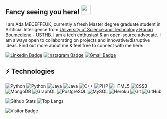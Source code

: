 ## Fancy seeing you here! <img src="https://raw.githubusercontent.com/aemmadi/aemmadi/master/wave.gif" width="30px">

I am Ada MECEFFEUK, currently a fresh Master degree graduate student in Artificial Intelligence from [University of Science and Technology Houari Boumediene - USTHB](https://www.usthb.dz/). I am a tech enthusiast & an open-source advocate. I am always open to collaborating on projects and innovative/disruptive ideas. Find out more about me & feel free to connect with me here:

[![Linkedin Badge](https://img.shields.io/badge/-adameceffeuk-blue?style=flat-square&logo=Linkedin&logoColor=white&link=https://www.linkedin.com/in/ada-meceffeuk/)](https://www.linkedin.com/in/ada-meceffeuk/)
[![Instagram Badge](https://img.shields.io/badge/-the_averroist_one-purple?style=flat-square&logo=instagram&logoColor=white&link=https://www.instagram.com/the_averroist_one/)](https://www.instagram.com/the_averroist_one/)
[![Gmail Badge](https://img.shields.io/badge/-addavigner@gmail.com-c14438?style=flat-square&logo=Gmail&logoColor=white&link=mailto:addavigner@gmail.com)](addavigner@gmail.com)

## ⚡ Technologies

![Python](https://img.shields.io/badge/-Python-black?style=flat-square&logo=Python)
![Python](https://img.shields.io/badge/-Django-orange?style=flat-square&logo=Django)
![Java](https://img.shields.io/badge/-java-E34A86?style=flat-square&logo=java)
![Java](https://img.shields.io/badge/-JavaFX-E34A86?style=flat-square&logo=javafx)
![C++](https://img.shields.io/badge/-C++-00599C?style=flat-square&logo=c)
![PHP](https://img.shields.io/badge/-PHP-grey?style=flat-square&logo=php)
![HTML5](https://img.shields.io/badge/-HTML5-E34F26?style=flat-square&logo=html5&logoColor=white)
![CSS3](https://img.shields.io/badge/-CSS3-1572B6?style=flat-square&logo=css3)
![MongoDB](https://img.shields.io/badge/-MongoDB-black?style=flat-square&logo=mongodb)
![GraphQL](https://img.shields.io/badge/-GraphQL-E10098?style=flat-square&logo=graphql)
![PostgreSQL](https://img.shields.io/badge/-PostgreSQL-336791?style=flat-square&logo=postgresql)
![MySQL](https://img.shields.io/badge/-MySQL-black?style=flat-square&logo=mysql)
![Heroku](https://img.shields.io/badge/-Heroku-430098?style=flat-square&logo=heroku)
![Git](https://img.shields.io/badge/-Git-black?style=flat-square&logo=git)
![GitHub](https://img.shields.io/badge/-GitHub-181717?style=flat-square&logo=github)

![Github Stats](https://github-readme-stats.vercel.app/api?username=averroes96&count_private=true&show_icons=true&include_all_commits=true)
![Top Langs](https://github-readme-stats.vercel.app/api/top-langs/?username=averroes96&hide=TeX&layout=compact)

![Visitor Badge](https://visitor-badge.laobi.icu/badge?page_id=averroes96.averroes96)
